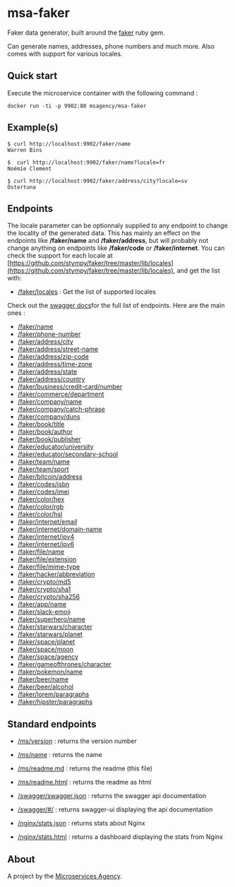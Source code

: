 
# msa-faker

Faker data generator, built around the [faker](https://github.com/stympy/faker) ruby gem.

Can generate names, addresses, phone numbers and much more. Also comes with support for various locales.

## Quick start

Execute the microservice container with the following command :

```
docker run -ti -p 9902:80 msagency/msa-faker
```

## Example(s)

```
$ curl http://localhost:9902/faker/name
Warren Bins

$  curl http://localhost:9902/faker/name?locale=fr
Noémie Clement

$ curl http://localhost:9902/faker/address/city?locale=sv
Östertuna

```

## Endpoints

The locale parameter can be optionnaly supplied to any endpoint to change the locality of the generated data. This has mainly an effect on the endpoints like **/faker/name** and **/faker/address**, but will probably not change anything on endpoints like **/faker/code** or **/faker/internet**. You can check the support for each locale at [https://github.com/stympy/faker/tree/master/lib/locales](https://github.com/stympy/faker/tree/master/lib/locales), and get the list with:

- [/faker/locales](/faker/locales) : Get the list of supported locales

Check out the [swagger docs](/swagger/#/)for the full list of endpoints. Here are the main ones :

- [/faker/name](/faker/name)
- [/faker/phone-number](/faker/phone-number)
- [/faker/address/city](/faker/address/city)
- [/faker/address/street-name](/faker/address/street-name)
- [/faker/address/zip-code](/faker/address/zip-code)
- [/faker/address/time-zone](/faker/address/time-zone)
- [/faker/address/state](/faker/address/state)
- [/faker/address/country](/faker/address/country)
- [/faker/business/credit-card/number](/faker/business/credit-card/number)
- [/faker/commerce/department](/faker/commerce/department)
- [/faker/company/name](/faker/company/name)
- [/faker/company/catch-phrase](/faker/company/catch-phrase)
- [/faker/company/duns](/faker/company/duns)
- [/faker/book/title](/faker/book/title)
- [/faker/book/author](/faker/book/author)
- [/faker/book/publisher](/faker/book/publisher)
- [/faker/educator/university](/faker/educator/university)
- [/faker/educator/secondary-school](/faker/educator/secondary-school)
- [/faker/team/name](/faker/team/name)
- [/faker/team/sport](/faker/team/sport)
- [/faker/bitcoin/address](/faker/bitcoin/address)
- [/faker/codes/isbn](/faker/codes/isbn)
- [/faker/codes/imei](/faker/codes/imei)
- [/faker/color/hex](/faker/color/hex)
- [/faker/color/rgb](/faker/color/rgb)
- [/faker/color/hsl](/faker/color/hsl)
- [/faker/internet/email](/faker/internet/email)
- [/faker/internet/domain-name](/faker/internet/domain-name)
- [/faker/internet/ipv4](/faker/internet/ipv4)
- [/faker/internet/ipv6](/faker/internet/ipv6)
- [/faker/file/name](/faker/file/name)
- [/faker/file/extension](/faker/file/extension)
- [/faker/file/mime-type](/faker/file/mime-type)
- [/faker/hacker/abbreviation](/faker/hacker/abbreviation)
- [/faker/crypto/md5](/faker/crypto/md5)
- [/faker/crypto/sha1](/faker/crypto/sha1)
- [/faker/crypto/sha256](/faker/crypto/sha256)
- [/faker/app/name](/faker/app/name)
- [/faker/slack-emoji](/faker/slack-emoji)
- [/faker/superhero/name](/faker/superhero/name)
- [/faker/starwars/character](/faker/starwars/character)
- [/faker/starwars/planet](/faker/starwars/planet)
- [/faker/space/planet](/faker/space/planet)
- [/faker/space/moon](/faker/space/moon)
- [/faker/space/agency](/faker/space/agency)
- [/faker/gameofthrones/character](/faker/gameofthrones/character)
- [/faker/pokemon/name](/faker/pokemon/name)
- [/faker/beer/name](/faker/beer/name)
- [/faker/beer/alcohol](/faker/beer/alcohol)
- [/faker/lorem/paragraphs](/faker/lorem/paragraphs)
- [/faker/hipster/paragraphs](/faker/hipster/paragraphs)

## Standard endpoints

- [/ms/version](/ms/version) : returns the version number

- [/ms/name](/ms/name) : returns the name

- [/ms/readme.md](/ms/readme.md) : returns the readme (this file)

- [/ms/readme.html](/ms/readme.html) : returns the readme as html

- [/swagger/swagger.json](/swagger/swagger.json) : returns the swagger api documentation

- [/swagger/#/](/swagger/#/) : returns swagger-ui displaying the api documentation

- [/nginx/stats.json](/nginx/stats.json) : returns stats about Nginx

- [/nginx/stats.html](/nginx/stats.html) : returns a dashboard displaying the stats from Nginx


## About

A project by the [Microservices Agency](http://microservices.agency).
